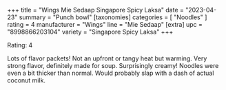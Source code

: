+++
title = "Wings Mie Sedaap Singapore Spicy Laksa"
date = "2023-04-23"
summary = "Punch bowl"
[taxonomies]
categories = [ "Noodles" ]
rating = 4
manufacturer = "Wings"
line = "Mie Sedaap"
[extra]
upc = "8998866203104"
variety = "Singapore Spicy Laksa"
+++

Rating: 4

Lots of flavor packets!
Not an upfront or tangy heat but warming.
Very strong flavor, definitely made for soup.
Surprisingly creamy!
Noodles were even a bit thicker than normal.
Would probably slap with a dash of actual coconut milk.
